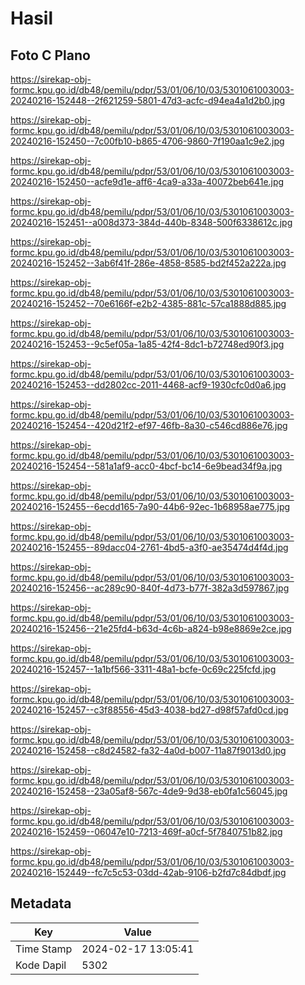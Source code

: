 # Hasil

## Foto C Plano

https://sirekap-obj-formc.kpu.go.id/db48/pemilu/pdpr/53/01/06/10/03/5301061003003-20240216-152448--2f621259-5801-47d3-acfc-d94ea4a1d2b0.jpg

https://sirekap-obj-formc.kpu.go.id/db48/pemilu/pdpr/53/01/06/10/03/5301061003003-20240216-152450--7c00fb10-b865-4706-9860-7f190aa1c9e2.jpg

https://sirekap-obj-formc.kpu.go.id/db48/pemilu/pdpr/53/01/06/10/03/5301061003003-20240216-152450--acfe9d1e-aff6-4ca9-a33a-40072beb641e.jpg

https://sirekap-obj-formc.kpu.go.id/db48/pemilu/pdpr/53/01/06/10/03/5301061003003-20240216-152451--a008d373-384d-440b-8348-500f6338612c.jpg

https://sirekap-obj-formc.kpu.go.id/db48/pemilu/pdpr/53/01/06/10/03/5301061003003-20240216-152452--3ab6f41f-286e-4858-8585-bd2f452a222a.jpg

https://sirekap-obj-formc.kpu.go.id/db48/pemilu/pdpr/53/01/06/10/03/5301061003003-20240216-152452--70e6166f-e2b2-4385-881c-57ca1888d885.jpg

https://sirekap-obj-formc.kpu.go.id/db48/pemilu/pdpr/53/01/06/10/03/5301061003003-20240216-152453--9c5ef05a-1a85-42f4-8dc1-b72748ed90f3.jpg

https://sirekap-obj-formc.kpu.go.id/db48/pemilu/pdpr/53/01/06/10/03/5301061003003-20240216-152453--dd2802cc-2011-4468-acf9-1930cfc0d0a6.jpg

https://sirekap-obj-formc.kpu.go.id/db48/pemilu/pdpr/53/01/06/10/03/5301061003003-20240216-152454--420d21f2-ef97-46fb-8a30-c546cd886e76.jpg

https://sirekap-obj-formc.kpu.go.id/db48/pemilu/pdpr/53/01/06/10/03/5301061003003-20240216-152454--581a1af9-acc0-4bcf-bc14-6e9bead34f9a.jpg

https://sirekap-obj-formc.kpu.go.id/db48/pemilu/pdpr/53/01/06/10/03/5301061003003-20240216-152455--6ecdd165-7a90-44b6-92ec-1b68958ae775.jpg

https://sirekap-obj-formc.kpu.go.id/db48/pemilu/pdpr/53/01/06/10/03/5301061003003-20240216-152455--89dacc04-2761-4bd5-a3f0-ae35474d4f4d.jpg

https://sirekap-obj-formc.kpu.go.id/db48/pemilu/pdpr/53/01/06/10/03/5301061003003-20240216-152456--ac289c90-840f-4d73-b77f-382a3d597867.jpg

https://sirekap-obj-formc.kpu.go.id/db48/pemilu/pdpr/53/01/06/10/03/5301061003003-20240216-152456--21e25fd4-b63d-4c6b-a824-b98e8869e2ce.jpg

https://sirekap-obj-formc.kpu.go.id/db48/pemilu/pdpr/53/01/06/10/03/5301061003003-20240216-152457--1a1bf566-3311-48a1-bcfe-0c69c225fcfd.jpg

https://sirekap-obj-formc.kpu.go.id/db48/pemilu/pdpr/53/01/06/10/03/5301061003003-20240216-152457--c3f88556-45d3-4038-bd27-d98f57afd0cd.jpg

https://sirekap-obj-formc.kpu.go.id/db48/pemilu/pdpr/53/01/06/10/03/5301061003003-20240216-152458--c8d24582-fa32-4a0d-b007-11a87f9013d0.jpg

https://sirekap-obj-formc.kpu.go.id/db48/pemilu/pdpr/53/01/06/10/03/5301061003003-20240216-152458--23a05af8-567c-4de9-9d38-eb0fa1c56045.jpg

https://sirekap-obj-formc.kpu.go.id/db48/pemilu/pdpr/53/01/06/10/03/5301061003003-20240216-152459--06047e10-7213-469f-a0cf-5f7840751b82.jpg

https://sirekap-obj-formc.kpu.go.id/db48/pemilu/pdpr/53/01/06/10/03/5301061003003-20240216-152449--fc7c5c53-03dd-42ab-9106-b2fd7c84dbdf.jpg


## Metadata

| Key        | Value               |
| ---------- | ------------------- |
| Time Stamp | 2024-02-17 13:05:41 |
| Kode Dapil | 5302                |



